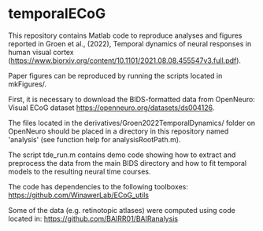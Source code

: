 # temporalECoG
This repository contains Matlab code to reproduce analyses and figures reported in Groen et al., (2022), Temporal dynamics of neural responses in human visual cortex (https://www.biorxiv.org/content/10.1101/2021.08.08.455547v3.full.pdf).

Paper figures can be reproduced by running the scripts located in mkFigures/. 

First, it is necessary to download the BIDS-formatted data from OpenNeuro: 
Visual ECoG dataset https://openneuro.org/datasets/ds004126.

The files located in the derivatives/Groen2022TemporalDynamics/ folder on OpenNeuro should be placed in a directory in this repository named 'analysis' (see function help for analysisRootPath.m). 

The script tde_run.m contains demo code showing how to extract and preprocess the data from the main BIDS directory and how to fit temporal models to the resulting neural time courses. 

The code has dependencies to the following toolboxes:
https://github.com/WinawerLab/ECoG_utils

Some of the data (e.g. retinotopic atlases) were computed using code located in:
https://github.com/BAIRR01/BAIRanalysis
